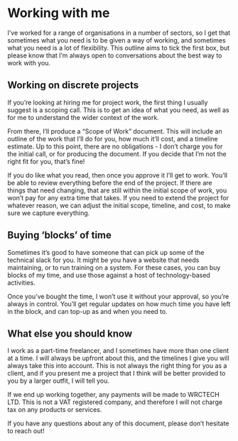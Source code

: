 # Working with me
I’ve worked for a range of organisations in a number of sectors, so I get that sometimes what you need is to be given a way of working, and sometimes what you need is a lot of flexibility. This outline aims to tick the first box, but please know that I’m always open to conversations about the best way to work with you.

## Working on discrete projects
If you’re looking at hiring me for project work, the first thing I usually suggest is a scoping call. This is to get an idea of what you need, as well as for me to understand the wider context of the work. 

From there, I’ll produce a “Scope of Work” document. This will include an outline of the work that I’ll do for you, how much it’ll cost, and a timeline estimate. Up to this point, there are no obligations - I don’t charge you for the initial call, or for producing the document. If you decide that I’m not the right fit for you, that’s fine!

If you do like what you read, then once you approve it I’ll get to work. You’ll be able to review everything before the end of the project. If there are things that need changing, that are still within the initial scope of work, you won’t pay for any extra time that takes. If you need to extend the project for whatever reason, we can adjust the initial scope, timeline, and cost, to make sure we capture everything.

## Buying ‘blocks’ of time
Sometimes it’s good to have someone that can pick up some of the technical slack for you. It might be you have a website that needs maintaining, or to run training on a system. For these cases, you can buy blocks of my time, and use those against a host of technology-based activities.

Once you’ve bought the time, I won’t use it without your approval, so you’re always in control. You’ll get regular updates on how much time you have left in the block, and can top-up as and when you need to.

## What else you should know
I work as a part-time freelancer, and I sometimes have more than one client at a time. I will always be upfront about this, and the timelines I give you will always take this into account. This is not always the right thing for you as a client, and if you present me a project that I think will be better provided to you by a larger outfit, I will tell you.

If we end up working together, any payments will be made to WRCTECH LTD. This is not a VAT registered company, and therefore I will not charge tax on any products or services.

If you have any questions about any of this document, please don’t hesitate to reach out!

